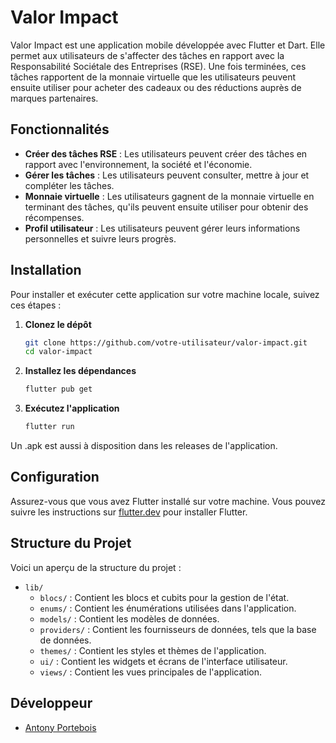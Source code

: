 # Valor Impact

Valor Impact est une application mobile développée avec Flutter et Dart. Elle permet aux utilisateurs de s'affecter des tâches en rapport avec la Responsabilité Sociétale des Entreprises (RSE). Une fois terminées, ces tâches rapportent de la monnaie virtuelle que les utilisateurs peuvent ensuite utiliser pour acheter des cadeaux ou des réductions auprès de marques partenaires.

## Fonctionnalités

- **Créer des tâches RSE** : Les utilisateurs peuvent créer des tâches en rapport avec l'environnement, la société et l'économie.
- **Gérer les tâches** : Les utilisateurs peuvent consulter, mettre à jour et compléter les tâches.
- **Monnaie virtuelle** : Les utilisateurs gagnent de la monnaie virtuelle en terminant des tâches, qu'ils peuvent ensuite utiliser pour obtenir des récompenses.
- **Profil utilisateur** : Les utilisateurs peuvent gérer leurs informations personnelles et suivre leurs progrès.

## Installation

Pour installer et exécuter cette application sur votre machine locale, suivez ces étapes :

1. **Clonez le dépôt**
    ```bash
    git clone https://github.com/votre-utilisateur/valor-impact.git
    cd valor-impact
    ```

2. **Installez les dépendances**
    ```bash
    flutter pub get
    ```

3. **Exécutez l'application**
    ```bash
    flutter run
    ```

Un .apk est aussi à disposition dans les releases de l'application.

## Configuration

Assurez-vous que vous avez Flutter installé sur votre machine. Vous pouvez suivre les instructions sur [flutter.dev](https://flutter.dev/docs/get-started/install) pour installer Flutter.

## Structure du Projet

Voici un aperçu de la structure du projet :

- `lib/`
  - `blocs/` : Contient les blocs et cubits pour la gestion de l'état.
  - `enums/` : Contient les énumérations utilisées dans l'application.
  - `models/` : Contient les modèles de données.
  - `providers/` : Contient les fournisseurs de données, tels que la base de données.
  - `themes/` : Contient les styles et thèmes de l'application.
  - `ui/` : Contient les widgets et écrans de l'interface utilisateur.
  - `views/` : Contient les vues principales de l'application.

## Développeur

- [Antony Portebois](https://github.com/enfyyys)

